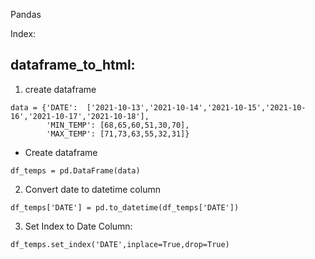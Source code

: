 Pandas

Index:
## dataframe_to_html:


1. create dataframe
```
data = {'DATE':  ['2021-10-13','2021-10-14','2021-10-15','2021-10-16','2021-10-17','2021-10-18'],
        'MIN_TEMP': [68,65,60,51,30,70],
        'MAX_TEMP': [71,73,63,55,32,31]}
```
- Create dataframe
```
df_temps = pd.DataFrame(data)
```
2. Convert date to datetime column
```
df_temps['DATE'] = pd.to_datetime(df_temps['DATE'])
```

3. Set Index to Date Column:
```
df_temps.set_index('DATE',inplace=True,drop=True)
```
